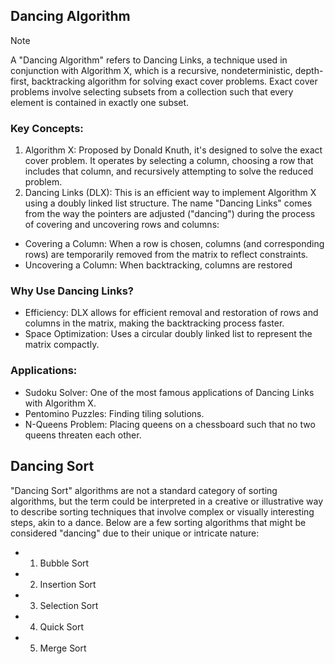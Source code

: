 ## Dancing Algorithm

>[!NOTE]
>A "Dancing Algorithm" refers to Dancing Links, a technique used in conjunction with Algorithm X, which is a recursive, nondeterministic, depth-first, backtracking algorithm for solving exact cover problems. Exact cover problems involve selecting subsets from a collection such that every element is contained in exactly one subset.

### Key Concepts:
1. Algorithm X: Proposed by Donald Knuth, it's designed to solve the exact cover problem. It operates by selecting a column, choosing a row that includes that column, and recursively attempting to solve the reduced problem.
2. Dancing Links (DLX): This is an efficient way to implement Algorithm X using a doubly linked list structure. The name "Dancing Links" comes from the way the pointers are adjusted ("dancing") during the process of covering and uncovering rows and columns:
  - Covering a Column: When a row is chosen, columns (and corresponding rows) are temporarily removed from the matrix to reflect constraints.
  - Uncovering a Column: When backtracking, columns are restored

### Why Use Dancing Links?
- Efficiency: DLX allows for efficient removal and restoration of rows and columns in the matrix, making the backtracking process faster.
- Space Optimization: Uses a circular doubly linked list to represent the matrix compactly.

### Applications:
- Sudoku Solver: One of the most famous applications of Dancing Links with Algorithm X.
- Pentomino Puzzles: Finding tiling solutions.
- N-Queens Problem: Placing queens on a chessboard such that no two queens threaten each other.

## Dancing Sort
"Dancing Sort" algorithms are not a standard category of sorting algorithms, but the term could be interpreted in a creative or illustrative way to describe sorting techniques that involve complex or visually interesting steps, akin to a dance. Below are a few sorting algorithms that might be considered "dancing" due to their unique or intricate nature:

- 1. Bubble Sort
- 2. Insertion Sort
- 3. Selection Sort
- 4. Quick Sort
- 5.  Merge Sort
